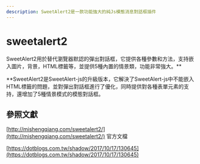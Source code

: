 ```yaml
---
description: SweetAlert2是一款功能強大的純Js模態消息對話框插件
---
```


# sweetalert2

SweetAlert2用於替代瀏覽器默認的彈出對話框，它提供各種參數和方法，支持嵌入圖片，背景，HTML標籤等，並提供5種內置的情景類，功能非常強大。\*\*

\*\*SweetAlert2是SweetAlert-js的升級版本，它解決了SweetAlert-js中不能嵌入HTML標籤的問題，並對彈出對話框進行了優化，同時提供對各種表單元素的支持，還增加了5種情景模式的模態對話框。

## 參照文獻

[http://mishengqiang.com/sweetalert2/](http://mishengqiang.com/sweetalert2/) 官方文檔

[https://dotblogs.com.tw/shadow/2017/10/17/130645](https://dotblogs.com.tw/shadow/2017/10/17/130645)

